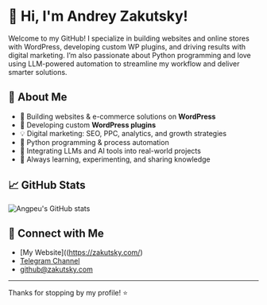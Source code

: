 # 👋 Hi, I'm Andrey Zakutsky!

Welcome to my GitHub! I specialize in building websites and online stores with WordPress, developing custom WP plugins, and driving results with digital marketing. I’m also passionate about Python programming and love using LLM-powered automation to streamline my workflow and deliver smarter solutions.

## 🚀 About Me

- 🛒 Building websites & e-commerce solutions on **WordPress**
- 🔌 Developing custom **WordPress plugins**
- 💡 Digital marketing: SEO, PPC, analytics, and growth strategies
- 🐍 Python programming & process automation
- 🤖 Integrating LLMs and AI tools into real-world projects
- 🌱 Always learning, experimenting, and sharing knowledge

## 📈 GitHub Stats

![Angpeu's GitHub stats](https://github-readme-stats.vercel.app/api?username=Angpeu&show_icons=true&theme=default)

## 🔗 Connect with Me

- [My Website]((https://zakutsky.com/)
- [Telegram Channel](https://t.me/zakutskii)
- github@zakutsky.com

---

Thanks for stopping by my profile! ⭐️
